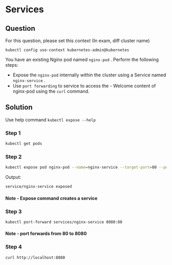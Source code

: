 # Services


## Question
For this question, please set this context (In exam, diff cluster name)

```kubectl config use-context kubernetes-admin@kubernetes```

You have an existing Nginx pod named ```nginx-pod``` . Perform the following steps:

-   Expose the ```nginx-pod``` internally within the cluster using a Service named ```nginx-service``` .
-   Use ```port forwarding``` to service to access the -  Welcome content of nginx-pod using the ```curl``` command.


## Solution
Use help command ```kubectl expose --help```

### Step 1
```bash
kubectl get pods
```

### Step 2
```bash
kubectl expose pod nginx-pod --name=nginx-service --target-port=80 --port=80 --type=ClusterIP
```

Output:
```bash
service/nginx-service exposed
```

#### Note - Expose command creates a service 


### Step 3
```bash
kubectl port-forward services/nginx-service 8080:80
```
#### Note - port forwards from 80 to 8080 

### Step 4
```bash
curl http://localhost:8080
```